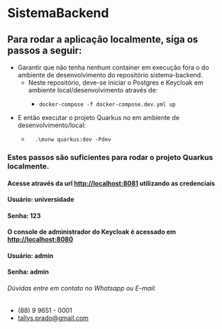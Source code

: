 # SistemaBackend

## Para rodar a aplicação localmente, siga os passos a seguir:
- Garantir que não tenha nenhum container em execução fora o do ambiente de desenvolvimento do repositório sistema-backend.
  - Neste repositório, deve-se iniciar o Postgres e Keycloak em ambiente local/desenvolvimento através de:
    - ```shell script
      docker-compose -f docker-compose.dev.yml up
      ```
- E então executar o projeto Quarkus no em ambiente de desenvolvimento/local:
  - ```shell script
      .\mvnw quarkus:dev -Pdev
    ```

### Estes passos são suficientes para rodar o projeto Quarkus localmente.
#### Acesse através da url <http://localhost:8081> utilizando as credenciais
#### Usuário: __universidade__
#### Senha: __123__

#### O console de administrador do Keycloak é acessado em <http://localhost:8080>
#### Usuário: __admin__
#### Senha: __admin__

###### Dúvidas entre em contato no Whatsapp ou E-mail:
- (88) 9 9651 - 0001
- tallys.prado@gmail.com
